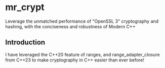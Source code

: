 # mr_crypt
Leverage the unmatched performance of "OpenSSL 3" cryptography and hashing, with the conciseness and robustness of Modern C++

## Introduction
I have leveraged the C++20 feature of ranges, and range_adapter_closure from C++23 to make cryptography in C++ easier than ever before!
